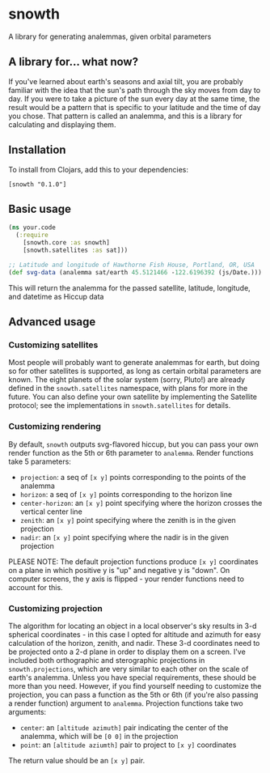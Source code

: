 # snowth
A library for generating analemmas, given orbital parameters

## A library for... what now?

If you've learned about earth's seasons and axial tilt, you are probably familiar with the idea that the
sun's path through the sky moves from day to day.  If you were to take a picture of the sun every day at the
same time, the result would be a pattern that is specific to your latitude and the time of day you chose.
That pattern is called an analemma, and this is a library for calculating and displaying them.

## Installation
To install from Clojars, add this to your dependencies:
```
[snowth "0.1.0"]
```

## Basic usage

```clojure
(ns your.code
  (:require
    [snowth.core :as snowth]
    [snowth.satellites :as sat]))

;; Latitude and longitude of Hawthorne Fish House, Portland, OR, USA
(def svg-data (analemma sat/earth 45.5121466 -122.6196392 (js/Date.)))
```

This will return the analemma for the passed satellite, latitude, longitude, and datetime as Hiccup data

## Advanced usage

### Customizing satellites

Most people will probably want to generate analemmas for earth, but doing so for other satellites is supported,
as long as certain orbital parameters are known. The eight planets of the solar system (sorry, Pluto!) are already
defined in the `snowth.satellites` namespace, with plans for more in the future. You can also define your own
satellite by implementing the Satellite protocol; see the implementations in `snowth.satellites` for details.

### Customizing rendering

By default, `snowth` outputs svg-flavored hiccup, but you can pass your own render function as the 5th or 6th
parameter to `analemma`.  Render functions take 5 parameters:

- `projection`: a seq of `[x y]` points corresponding to the points of the analemma
- `horizon`: a seq of `[x y]` points corresponding to the horizon line
- `center-horizon`: an `[x y]` point specifying where the horizon crosses the vertical center line
- `zenith`: an `[x y]` point specifying where the zenith is in the given projection
- `nadir`: an `[x y]` point specifying where the nadir is in the given projection

PLEASE NOTE: The default projection functions produce `[x y]` coordinates on a plane in which positive y is "up"
and negative y is "down".  On computer screens, the y axis is flipped - your render functions need to account for this.

### Customizing projection

The algorithm for locating an object in a local observer's sky results in 3-d spherical coordinates - in this case
I opted for altitude and azimuth for easy calculation of the horizon, zenith, and nadir.  These 3-d coordinates need
to be projected onto a 2-d plane in order to display them on a screen. I've included both orthographic and sterographic
projections in `snowth.projections`, which are very similar to each other on the scale of earth's analemma. Unless you
have special requirements, these should be more than you need.  However, if you find yourself needing to customize the
projection, you can pass a function as the 5th or 6th (if you're also passing a render function) argument to `analemma`.
Projection functions take two arguments:

- `center`: an `[altitude azimuth]` pair indicating the center of the analemma, which will be `[0 0]` in the projection
- `point`: an `[altitude aziumth]` pair to project to `[x y]` coordinates

The return value should be an `[x y]` pair.
